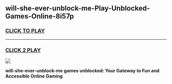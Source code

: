 
## will-she-ever-unblock-me-Play-Unblocked-Games-Online-8i57p
<h3>
<a href="https://premium76.site?title=will-she-ever-unblock-me&ref=25A">CLICK TO PLAY</a></h3>
<hr>

<h3>
<a href="https://premium76.site?title=will-she-ever-unblock-me&ref=25A">CLICK 2 PLAY</a>
  
</h3>

<a href="https://premium76.site?title=will-she-ever-unblock-me&ref=25A"><img src="https://clearcache.store/games.png"></a>


**will-she-ever-unblock-me games unblocked: Your Gateway to Fun and Accessible Online Gaming**
